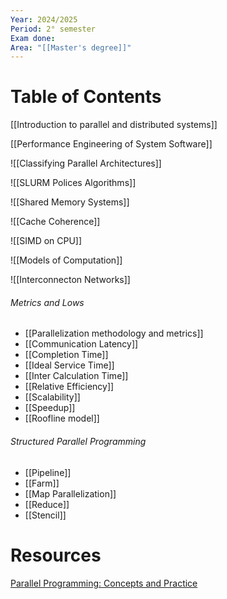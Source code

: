 ```yaml
---
Year: 2024/2025
Period: 2° semester
Exam done: 
Area: "[[Master's degree]]"
---
```

# Table of Contents

[[Introduction to parallel and distributed systems]]

[[Performance Engineering of System Software]]

![[Classifying Parallel Architectures]]

![[SLURM Polices Algorithms]]

![[Shared Memory Systems]]

![[Cache Coherence]]

![[SIMD on CPU]]

![[Models of Computation]]

![[Interconnecton Networks]]
###### Metrics and Lows
- [[Parallelization methodology and metrics]]
- [[Communication Latency]]
- [[Completion Time]]
- [[Ideal Service Time]]
- [[Inter Calculation Time]]
- [[Relative Efficiency]]
- [[Scalability]]
- [[Speedup]]
- [[Roofline model]]
###### Structured Parallel Programming
- [[Pipeline]]
- [[Farm]]
- [[Map Parallelization]]
- [[Reduce]]
- [[Stencil]]

# Resources
[Parallel Programming: Concepts and Practice](https://www.amazon.it/Parallel-Programming-Bertil-Schmidt-Ph-D/dp/0128498900/ref=sr_1_1?crid=3PS4GG1LP0CC8&dib=eyJ2IjoiMSJ9.uJ66usJykB4FLIPpRU0P0w.cNamqrEXNzgXIH3VcDDDHcPUcE5cPGdZQSM-p7dvcqA&dib_tag=se&keywords=parallel+programming+concepts+and+practice&qid=1742381106&sprefix=parallel+programin%2Caps%2C135&sr=8-1)